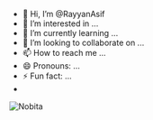 - 👋 Hi, I’m @RayyanAsif
- 👀 I’m interested in ...
- 🌱 I’m currently learning ...
- 💞️ I’m looking to collaborate on ...
- 📫 How to reach me ...
- 😄 Pronouns: ...
- ⚡ Fun fact: ...
- 

![Nobita](https://static.wikia.nocookie.net/doraemon-wiki-hispana/images/2/2c/Nobita.png/revision/latest?cb=20210420112702&path-prefix=es)
<!---
RayyanAsif/RayyanAsif is a ✨ special ✨ repository because its `README.md` (this file) appears on your GitHub profile.
You can click the Preview link to take a look at your changes.
---
Hello! This is Rayyan Asif, I did my A-level's from Cedar College. I chose CS for better career opportunity and I chose FAST becaue it was the only option I was left with.
I expect an amazing journey ahead Thats all from my side!.




